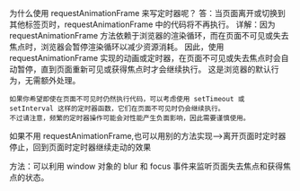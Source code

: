 为什么使用 requestAnimationFrame 来写定时器呢？
答：当页面离开或切换到其他标签页时，requestAnimationFrame 中的代码将不再执行。
详解：因为 requestAnimationFrame 方法依赖于浏览器的渲染循环，而在页面不可见或失去焦点时，浏览器会暂停渲染循环以减少资源消耗。
因此，使用 requestAnimationFrame 实现的动画或定时器，在页面不可见或失去焦点时会自动暂停，直到页面重新可见或获得焦点时才会继续执行。
这是浏览器的默认行为，无需额外处理。

    如果你希望即使在页面不可见时仍然执行代码，可以考虑使用 setTimeout 或 setInterval 这样的定时器函数，它们在页面不可见时仍会继续执行。
    不过请注意，频繁的定时器操作可能会对性能产生负面影响，因此需要谨慎使用。

如果不用 requestAnimationFrame,也可以用别的方法实现-->离开页面时定时器停止，回到页面时定时器继续走动的效果

方法：可以利用 window 对象的 blur 和 focus 事件来监听页面失去焦点和获得焦点的状态。
